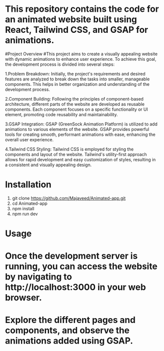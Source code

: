 # This repository contains the code for an animated website built using React, Tailwind CSS, and GSAP for animations.

#Project Overview
#This project aims to create a visually appealing website with dynamic animations to enhance user experience. To achieve this goal, the development process is divided into several steps:

1.Problem Breakdown: Initially, the project's requirements and desired features are analyzed to break down the tasks into smaller, manageable components. This helps in better organization and understanding of the development process.

2.Component Building: Following the principles of component-based architecture, different parts of the website are developed as reusable components. Each component focuses on a specific functionality or UI element, promoting code reusability and maintainability.

3.GSAP Integration: GSAP (GreenSock Animation Platform) is utilized to add animations to various elements of the website. GSAP provides powerful tools for creating smooth, performant animations with ease, enhancing the overall user experience.

4.Tailwind CSS Styling: Tailwind CSS is employed for styling the components and layout of the website. Tailwind's utility-first approach allows for rapid development and easy customization of styles, resulting in a consistent and visually appealing design.


# Installation
1. git clone https://github.com/Majaveed/Animated-app.git
2. cd Animated-app
3. npm install
4. npm run dev

# Usage 
# Once the development server is running, you can access the website by navigating to http://localhost:3000 in your web browser.
# Explore the different pages and components, and observe the animations added using GSAP.
